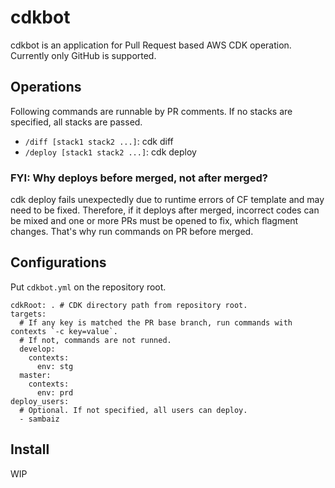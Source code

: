 # cdkbot

cdkbot is an application for Pull Request based AWS CDK operation.
Currently only GitHub is supported.

## Operations

Following commands are runnable by PR comments. 
If no stacks are specified, all stacks are passed.

- `/diff [stack1 stack2 ...]`: cdk diff
- `/deploy [stack1 stack2 ...]`: cdk deploy

### FYI: Why deploys before merged, not after merged?

cdk deploy fails unexpectedly due to runtime errors of CF template and may need to be fixed.
Therefore, if it deploys after merged, incorrect codes can be mixed and one or more PRs must be opened to fix, which flagment changes. That's why run commands on PR before merged.

## Configurations

Put `cdkbot.yml` on the repository root.

```
cdkRoot: . # CDK directory path from repository root.
targets:
  # If any key is matched the PR base branch, run commands with contexts `-c key=value`.
  # If not, commands are not runned.
  develop:
    contexts:
      env: stg
  master:
    contexts:
      env: prd
deploy_users:
  # Optional. If not specified, all users can deploy.
  - sambaiz
```

## Install

WIP


